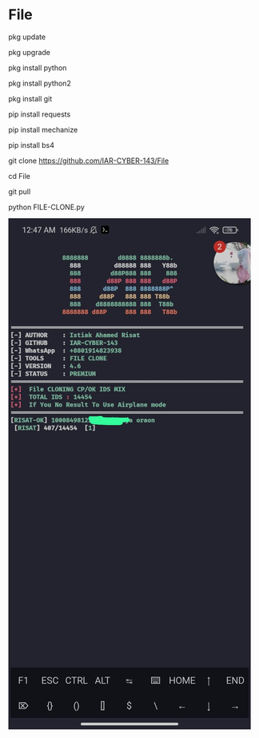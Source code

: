 # File


pkg update

pkg upgrade

pkg install python

pkg install python2

pkg install git

pip install requests

pip install mechanize

pip install bs4

git clone https://github.com/IAR-CYBER-143/File

cd File

git pull

python FILE-CLONE.py

![IMG-20220907-WA0005](https://github.com/IAR-CYBER-143/File/blob/main/IMG-20220907-WA0005.jpg)
